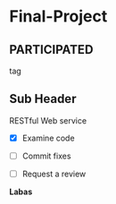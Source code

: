 Final-Project
===

## PARTICIPATED
  
tag

Sub Header
---


RESTful Web service
- [x] Examine code
- [ ] Commit fixes
- [ ] Request a review


**Labas**
